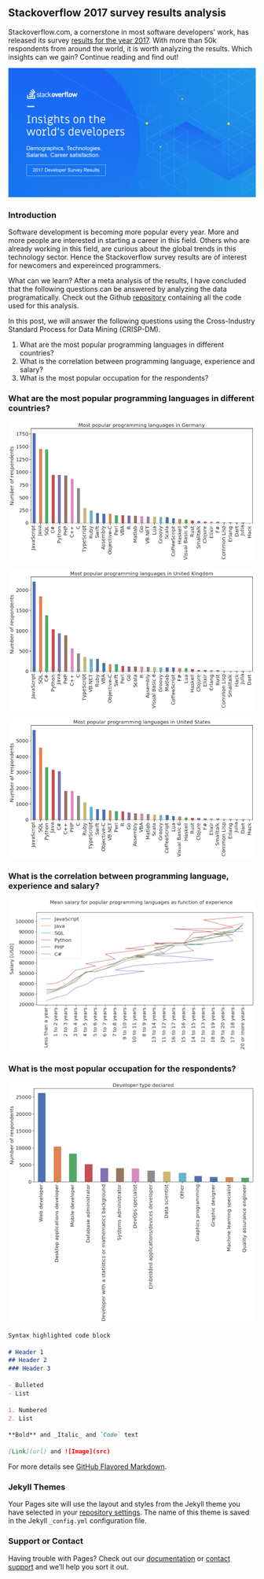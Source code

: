 ## Stackoverflow 2017 survey results analysis

Stackoverflow.com, a cornerstone in most software developers' work, has released its survey [results for the year 2017](https://insights.stackoverflow.com/survey). With more than 50k respondents from around the world, it is worth analyzing the results. Which insights can we gain? Continue reading and find out! 

![Alt text](resources/stack_overflow_image_logo.png?raw=true "Stackoverflow survery logo")

### Introduction
Software development is becoming more popular every year. More and more people are interested in starting a career in this field. Others who are already working in this field, are curious about the global trends in this technology sector. Hence the Stackoverflow survey results are of interest for newcomers and expereinced programmers.

What can we learn? After a meta analysis of the results, I have concluded that the following questions can be answered by analyzing the data programatically. Check out the Github [repository](https://github.com/fertrevino/write_a_data_science_blog_post) containing all the code used for this analysis.

In this post, we will answer the following questions using the Cross-Industry Standard Process for Data Mining (CRISP-DM).

1. What are the most popular programming languages in different countries? 
2. What is the correlation between programming language, experience and salary?
3. What is the most popular occupation for the respondents?



### What are the most popular programming languages in different countries? 
![Alt text](resources/language_chart_Germany.png?raw=true "Most popular programing languages in Germany (2017)")

![Alt text](resources/language_chart_United_Kingdom.png?raw=true "Most popular programing languages in United Kingdom (2017)")

![Alt text](resources/language_chart_United_States.png?raw=true "Most popular programing languages in United States (2017)")


### What is the correlation between programming language, experience and salary?
![Alt text](resources/mean_salary_popular_language_for_experience.png?raw=true "Salary as function of experience for popular programming languages (2017)")




### What is the most popular occupation for the respondents?
![Alt text](resources/developer_types.png?raw=true "Most common developer types (2017)")




```markdown
Syntax highlighted code block

# Header 1
## Header 2
### Header 3

- Bulleted
- List

1. Numbered
2. List

**Bold** and _Italic_ and `Code` text

[Link](url) and ![Image](src)
```

For more details see [GitHub Flavored Markdown](https://guides.github.com/features/mastering-markdown/).

### Jekyll Themes

Your Pages site will use the layout and styles from the Jekyll theme you have selected in your [repository settings](https://github.com/fertrevino/github_page/settings). The name of this theme is saved in the Jekyll `_config.yml` configuration file.

### Support or Contact

Having trouble with Pages? Check out our [documentation](https://help.github.com/categories/github-pages-basics/) or [contact support](https://github.com/contact) and we’ll help you sort it out.
